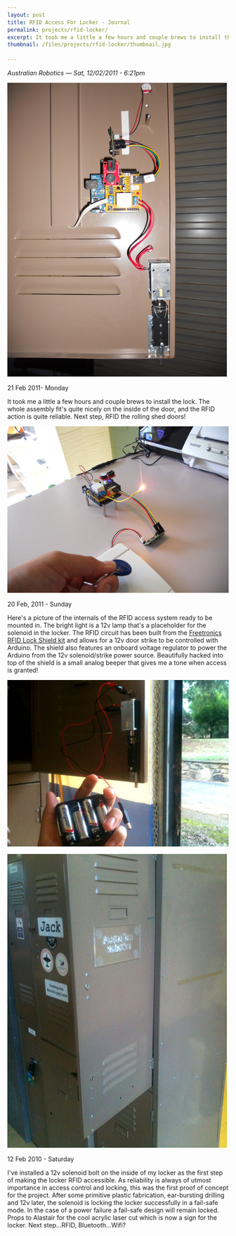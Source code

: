 ```yaml
---
layout: post
title: RFID Access For Locker - Journal
permalink: projects/rfid-locker/
excerpt: It took me a little a few hours and couple brews to install the lock. The whole assembly fit's quite nicely on the inside of the door, and the RFID action is quite reliable. Next step, RFID the rolling shed doors!
thumbnail: /files/projects/rfid-locker/thumbnail.jpg

---
```


*Australian Robotics — Sat, 12/02/2011 - 6:21pm*

![Locker Done](/files/projects/rfid-locker/rfidLockerDone.jpg)

21 Feb 2011- Monday

It took me a little a few hours and couple brews to install the lock. The whole assembly fit's quite nicely on the inside of the door, and the RFID action is quite reliable. Next step, RFID the rolling shed doors!

![rfid with tag and Arduino](/files/projects/rfid-locker/rfidWithTagArduino.jpg)

20 Feb, 2011 - Sunday

Here's a picture of the internals of the RFID access system ready to be mounted in. The bright light is a 12v lamp that's a placeholder for the solenoid in the locker. The RFID circuit has been built from the [Freetronics RFID Lock Shield kit](http://www.australianrobotics.com.au/?q=rfidLockKit) and allows for a 12v door strike to be controlled with Arduino. The shield also features an onboard voltage regulator to power the Arduino from the 12v solenoid/strike power source. Beautifully hacked into top of the shield is a small analog beeper that gives me a tone when access is granted!

![Solenoid](/files/projects/rfid-locker/solenoid.jpg)

![Front of Locker](/files/projects/rfid-locker/lockerFront.jpg)

12 Feb 2010 - Saturday

I've installed a 12v solenoid bolt on the inside of my locker as the first step of making the locker RFID accessible. As reliability is always of utmost importance in access control and locking, this was the first proof of concept for the project. After some primitive plastic fabrication, ear-bursting drilling and 12v later, the solenoid is locking the locker successfully in a fail-safe mode. In the case of a power failure a fail-safe design will remain locked. Props to Alastair for the cool acrylic laser cut which is now a sign for the locker. Next step...RFID, Bluetooth...Wifi? 


